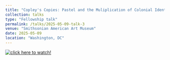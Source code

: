 ```yaml
---
title: "Copley's Copies: Pastel and the Muliplication of Colonial Identity"
collection: talks
type: "Fellowship talk"
permalink: /talks/2025-05-09-talk-3
venue: "Smithsonian American Art Museum"
date: 2025-05-09
location: "Washington, DC"
---
```


[![click here to watch!](https://img.youtube.com/vi/XhJFYa86uRg/0.jpg)](https://www.youtube.com/watch?v=XhJFYa86uRg&t=4750)
